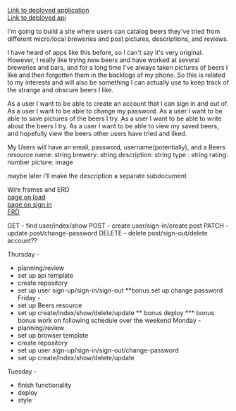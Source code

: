 [Link to deployed application](naguiluz.github.io/brews-and-reviews-client/)</br>
[Link to deployed api](https://dry-brushlands-62315.herokuapp.com)

I'm going to build a site where users can catalog beers they've tried from different micro/local breweries and post pictures, descriptions, and reviews. 

I have heard of apps like this before, so I can't say it's very original. However, I really like trying new beers and have worked at several breweries and bars, and for a long time I've always taken pictures of beers I like and then forgotten them in the backlogs of my phone. So this is related to my interests and will also be something I can actually use to keep track of the strange and obscure beers I like. 


As a user I want to be able to create an account that I can sign in and out of.
As a user I want to be able to change my password.
As a user I want to be able to save pictures of the beers I try.
As a user I want to be able to write about the beers I try.
As a user I want to be able to view my saved beers, and hopefully view the beers other users have tried and liked.

My Users will have an email, password, username(potentially), and a Beers resource 
name: string
brewery: string
description: string
type : string
rating: number
picture: image 

maybe later i'll make the description a separate subdocument



Wire frames and ERD<br/>
[page on load](https://i.imgur.com/5E3WIQy.png)<br/>
[page on sign in](https://i.imgur.com/eI5SiVU.png)<br/>
[ERD](https://i.imgur.com/et9uPH6.png)<br/>



GET - find user/index/show
POST - create user/sign-in/create post
PATCH - update post/change-password
DELETE - delete post/sign-out/delete account??


Thursday -
- planning/review
- set up api template
- create repository 
- set up user sign-up/sign-in/sign-out
**bonus set up change password
Friday - 
- set up Beers resource
- set up create/index/show/delete/update
** bonus deploy
*** bonus bonus work on following schedule over the weekend
Monday - 
- planning/review
- set up browser template
- create repository
- set up user sign-up/sign-in/sign-out/change-password
- set up create/index/show/delete/update

Tuesday - 
- finish functionality
- deploy
- style
